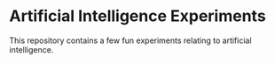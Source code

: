 # Artificial Intelligence Experiments

This repository contains a few fun experiments relating to artificial intelligence.

